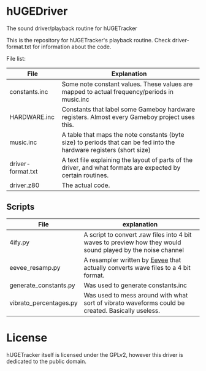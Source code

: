 # hUGEDriver
The sound driver/playback routine for hUGETracker

This is the repository for hUGETracker's playback routine. Check driver-format.txt for information about the code.

File list:

| File              | Explanation                                                                                                                                        |
|-------------------|----------------------------------------------------------------------------------------------------------------------------------------------------|
| constants.inc     | Some note constant values. These values are mapped to actual frequency/periods in music.inc                                                        |
| HARDWARE.inc      | Constants that label some Gameboy hardware registers. Almost every Gameboy project uses this.                                                      |
| music.inc         | A table that maps the note constants (byte size) to periods that can be fed into the hardware registers (short size)                               |
| driver-format.txt | A text file explaining the layout of parts of the driver, and what formats are expected by certain routines.                                       |
| driver.z80        | The actual code.                                                                                                                                   

## Scripts

| File                   | explanation                                                                                                 |
|------------------------|-------------------------------------------------------------------------------------------------------------|
| 4ify.py                | A script to convert .raw files into 4 bit waves to preview how they would sound played by the noise channel |
| eevee_resamp.py        | A resampler written by [Eevee](http://eev.ee) that actually converts wave files to a 4 bit format. |
| generate_constants.py  | Was used to generate constants.inc                                                                          |
| vibrato_percentages.py | Was used to mess around with what sort of vibrato waveforms could be created. Basically useless.            |

# License

hUGETracker itself is licensed under the GPLv2, however this driver is dedicated to the public domain.
